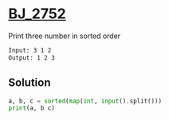 # [BJ_2752](https://acmicpc.net/problem/2752)

Print three number in sorted order

```txt
Input: 3 1 2
Output: 1 2 3
```

## Solution

```py
a, b, c = sorted(map(int, input().split()))
print(a, b c)
```
